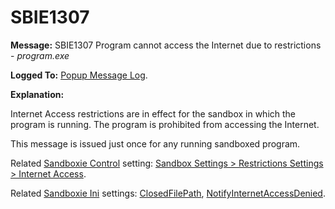 # SBIE1307

**Message:** SBIE1307 Program cannot access the Internet due to restrictions - _program.exe_

**Logged To:** [Popup Message Log](PopupMessageLog.md).

**Explanation:**

Internet Access restrictions are in effect for the sandbox in which the program is running. The program is prohibited from accessing the Internet.

This message is issued just once for any running sandboxed program.

Related [Sandboxie Control](SandboxieControl.md) setting: [Sandbox Settings > Restrictions Settings > Internet Access](RestrictionsSettings#internet).

Related [Sandboxie Ini](SandboxieIni.md) settings: [ClosedFilePath](ClosedFilePath.md), [NotifyInternetAccessDenied](NotifyInternetAccessDenied.md).
